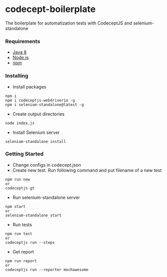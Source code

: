 # codecept-boilerplate
The boilerplate for automatization tests with CodeceptJS and selenium-standalone

### Requirements
* [Java 8](https://java.com/en/download/help/index_installing.xml)
* [Node.js](https://nodejs.org/en/)
* [npm](https://docs.npmjs.com/)

### Installing

- Install packages
```
npm i
npm i codeceptjs-webdriverio -g
npm i selenium-standalone@latest -g
```
- Create output directories
```
node index.js
```
- Install Selenium server
```
selenium-standalone install
```

### Getting Started
- Change configs in codecept.json 
- Create new test. Run following command and put filename of a new test
```
npm run new
or
codeceptjs gt
```
- Run selenium-standalone server
```
npm start
or
selenium-standalone start
```
- Run tests
```
npm run test
or
codeceptjs run --steps
```
- Get report
```
npm run report
or
codeceptjs run --reporter mochawesome
```